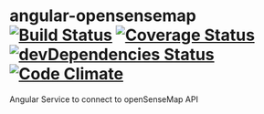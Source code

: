 # angular-opensensemap [![Build Status](https://travis-ci.org/sensebox/angular-opensensemap.svg?branch=master)](https://travis-ci.org/sensebox/angular-opensensemap) [![Coverage Status](https://coveralls.io/repos/github/sensebox/angular-opensensemap/badge.svg?branch=master)](https://coveralls.io/github/sensebox/angular-opensensemap?branch=master) [![devDependencies Status](https://david-dm.org/sensebox/angular-opensensemap/dev-status.svg)](https://david-dm.org/sensebox/angular-opensensemap?type=dev) [![Code Climate](https://codeclimate.com/github/sensebox/angular-opensensemap/badges/gpa.svg)](https://codeclimate.com/github/sensebox/angular-opensensemap)

Angular Service to connect to openSenseMap API
